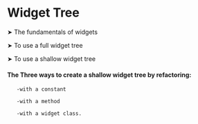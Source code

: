 # Widget Tree

➤ The fundamentals of widgets

➤ To use a full widget tree

➤ To use a shallow widget tree


#### The Three ways to create a shallow widget tree by refactoring:
       -with a constant 
       
       -with a method 
       
       -with a widget class.
